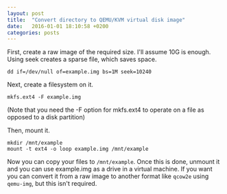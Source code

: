 ```yaml
---
layout: post
title:  "Convert directory to QEMU/KVM virtual disk image"
date:   2016-01-01 18:10:58 +0200
categories: posts
---
```

 

First, create a raw image of the required size. I'll assume 10G is enough. Using seek creates a sparse file, which saves space.

`dd if=/dev/null of=example.img bs=1M seek=10240`

Next, create a filesystem on it.

`mkfs.ext4 -F example.img`

(Note that you need the -F option for mkfs.ext4 to operate on a file as opposed to a disk partition)

Then, mount it.

```
mkdir /mnt/example
mount -t ext4 -o loop example.img /mnt/example
```

Now you can copy your files to `/mnt/example`. Once this is done, unmount it and you can use example.img as a drive in a virtual machine. 
If you want you can convert it from a raw image to another format like `qcow2e` using `qemu-img`, but this isn't required.
